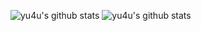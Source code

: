 ![yu4u's github stats](https://github-readme-stats.vercel.app/api?username=yu4u&show_icons=true&theme=radical&count_private=true)
![yu4u's github stats](https://github-readme-stats.vercel.app/api/top-langs/?username=yu4u&show_icons=true&theme=radical&layout=compact)  

<!--
**yu4u/yu4u** is a ✨ _special_ ✨ repository because its `README.md` (this file) appears on your GitHub profile.

Here are some ideas to get you started:

- 🔭 I’m currently working on ...
- 🌱 I’m currently learning ...
- 👯 I’m looking to collaborate on ...
- 🤔 I’m looking for help with ...
- 💬 Ask me about ...
- 📫 How to reach me: ...
- 😄 Pronouns: ...
- ⚡ Fun fact: ...
-->

